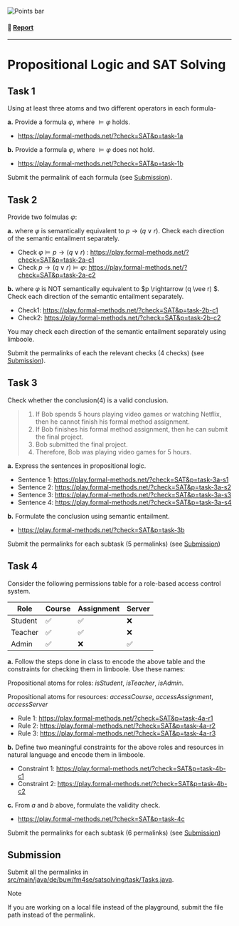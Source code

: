 ![Points bar](../../blob/badges/.github/badges/points-bar.svg)

#### 📝 [Report](../../blob/badges/report.md)
---

# Propositional Logic and SAT Solving

## Task 1
Using at least three atoms and two different operators in each formula-

**a.** Provide a formula $\varphi$, where $\models \varphi$  holds.
- https://play.formal-methods.net/?check=SAT&p=task-1a

**b.** Provide a formula $\varphi$, where $\models \varphi$  does not hold.
- https://play.formal-methods.net/?check=SAT&p=task-1b

Submit the permalink of each formula (see [Submission](#submission)).


## Task 2
Provide two folmulas $\varphi$:

**a.** where $\varphi$ is semantically equivalent to $p \rightarrow (q \vee r)$. Check each direction of the semantic entailment separately. 
- Check $\varphi \models p \rightarrow (q \vee r)$ : https://play.formal-methods.net/?check=SAT&p=task-2a-c1
- Check $p \rightarrow (q \vee r) \models \varphi$: https://play.formal-methods.net/?check=SAT&p=task-2a-c2

**b.** where $\varphi$ is NOT semantically equivalent to $p \rightarrow (q \vee r) $. Check each direction of the semantic entailment separately.
- Check1: https://play.formal-methods.net/?check=SAT&p=task-2b-c1
- Check2: https://play.formal-methods.net/?check=SAT&p=task-2b-c2


You may check each direction of the semantic entailment separately using limboole.

Submit the permalinks of each the relevant checks (4 checks) (see [Submission](#submission)).

## Task 3
Check whether the conclusion(4) is a valid conclusion. 
> 1.	If Bob spends 5 hours playing video games or watching Netflix, then he cannot finish his formal method assignment.
> 2.	If Bob finishes his formal method assignment, then he can submit the final project.
> 3.	Bob submitted the final project.
> 4.	Therefore, Bob was playing video games for 5 hours.

**a.** Express the sentences in propositional logic.
- Sentence 1: https://play.formal-methods.net/?check=SAT&p=task-3a-s1
- Sentence 2: https://play.formal-methods.net/?check=SAT&p=task-3a-s2
- Sentence 3: https://play.formal-methods.net/?check=SAT&p=task-3a-s3
- Sentence 4: https://play.formal-methods.net/?check=SAT&p=task-3a-s4

**b.** Formulate the conclusion using semantic entailment.
- https://play.formal-methods.net/?check=SAT&p=task-3b



Submit the permalinks for each subtask (5 permalinks) (see [Submission](#submission))

## Task 4

Consider the following permissions table for a role-based access control system.

| Role    | Course   | Assignment  | Server   |
|---------|----------|-------------|----------|
| Student | ✅      | ✅          | ❌      |
| Teacher | ✅      | ✅          | ❌      |
| Admin   | ✅      | ❌          | ✅      |


**a.** Follow the steps done in class to encode the above table and the constraints for checking them in limboole. Use these names:

Propositional atoms for roles: *isStudent*, *isTeacher*, *isAdmin*.

Propositional atoms for resources: *accessCourse*, *accessAssignment*, *accessServer*

- Rule 1: https://play.formal-methods.net/?check=SAT&p=task-4a-r1
- Rule 2: https://play.formal-methods.net/?check=SAT&p=task-4a-r2
- Rule 3: https://play.formal-methods.net/?check=SAT&p=task-4a-r3

**b.** Define two meaningful constraints for the above roles and resources in natural language and encode them in limboole.
- Constraint 1: https://play.formal-methods.net/?check=SAT&p=task-4b-c1
- Constraint 2: https://play.formal-methods.net/?check=SAT&p=task-4b-c2

**c.** From *a* and *b*  above, formulate the validity check.
- https://play.formal-methods.net/?check=SAT&p=task-4c

Submit the permalinks for each subtask (6 permalinks) (see [Submission](#submission))

## Submission
Submit all the permalinks in [src/main/java/de/buw/fm4se/satsolving/task/Tasks.java](src/main/java/de/buw/fm4se/satsolving/task/Tasks.java).

> [!NOTE]  
> If you are working on a local file instead of the playground, submit the file path instead of the permalink.



